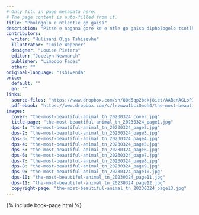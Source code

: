 ```yaml
---
# Only fill in page metadata here.
# The page content is auto-filled from it.
title: "Phologolo e ntlentle go gaisa"
description: "Pitse e nagana gore ke e ntle go gaisa diphologolo tsotlhe. Fela go tla diragala eng fa leobu le tsena mo kgaisanong e kgolo ya bontle ba diphologolo?"
contributors:
  writer: "Hulisani Olga Tshisevhe"
  illustrator: "Imile Wepener"
  designer: "Louisa Pieters"
  editor: "Jocelyn Newmarch"
  publisher: "Limpopo Faces"
  other: ""
original-language: "Tshivenda"
price:
  default: ""
  en: ""
links:
  source-files: "https://www.dropbox.com/sh/80d5qp2bdkj8iet/AABenAGLoPIxg30yjiSdzSvma?dl=0"
  pdf-ebook: "https://www.dropbox.com/s/lrzwwu1bci0moh4/the-most-beautiful-animal_tn_20230324.pdf?dl=0"
images:
  cover: "the-most-beautiful-animal_tn_20230324_cover.jpg"
  title-page: "the-most-beautiful-animal_tn_20230324_page1.jpg"
  dps-1: "the-most-beautiful-animal_tn_20230324_page2.jpg"
  dps-2: "the-most-beautiful-animal_tn_20230324_page3.jpg"
  dps-3: "the-most-beautiful-animal_tn_20230324_page4.jpg"
  dps-4: "the-most-beautiful-animal_tn_20230324_page5.jpg"
  dps-5: "the-most-beautiful-animal_tn_20230324_page6.jpg"
  dps-6: "the-most-beautiful-animal_tn_20230324_page7.jpg"
  dps-7: "the-most-beautiful-animal_tn_20230324_page8.jpg"
  dps-8: "the-most-beautiful-animal_tn_20230324_page9.jpg"
  dps-9: "the-most-beautiful-animal_tn_20230324_page10.jpg"
  dps-10: "the-most-beautiful-animal_tn_20230324_page11.jpg"
  dps-11: "the-most-beautiful-animal_tn_20230324_page12.jpg"
  copyright-page: "the-most-beautiful-animal_tn_20230324_page13.jpg"
---
```


{% include book-page.html %}





